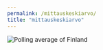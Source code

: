```yaml
---
permalink: /mittauskeskiarvo/
title: "mittauskeskiarvo"
---
```


<div style="min-height:500px"><script type="text/javascript" defer src="https://datawrapper.dwcdn.net/sGVkR/embed.js?v=15" charset="utf-8"></script><noscript><img src="https://datawrapper.dwcdn.net/sGVkR/full.png" alt="Polling average of Finland" /></noscript></div>
